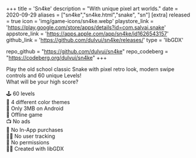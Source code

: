 +++
title = 'Sn4ke'
description = "With unique pixel art worlds."
date = 2020-09-29
aliases = ["sn4ke","sn4ke.html","snake", "sn"]
[extra]
released = true
icon = 'img/game-icons/sn4ke.webp'
playstore_link = 'https://play.google.com/store/apps/details?id=com.salvai.snake'
appstore_link = 'https://apps.apple.com/app/sn4ke/id1626543157'
github_link = 'https://github.com/dulvui/sn4ke/releases/'
type = 'libGDX'

repo_github = "https://github.com/dulvui/sn4ke"
repo_codeberg = "https://codeberg.org/dulvui/sn4ke"
+++

Play the old school classic Snake with pixel retro look, modern swipe controls and 60 unique Levels!  
What will be your high score?

🕹️ 60 levels  
🌈 4 different color themes  
💾 Only 3MB on Android  
📡 Offline game   
📺 No ads  
💸 No In-App purchases  
🕵️‍♀️ No user tracking  
🛑 No permissions  
👨‍💻 Created with libGDX
